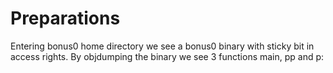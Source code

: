 # Preparations

Entering bonus0 home directory we see a bonus0 binary with sticky bit in access rights.
By objdumping the binary we see 3 functions main, pp and p:

	